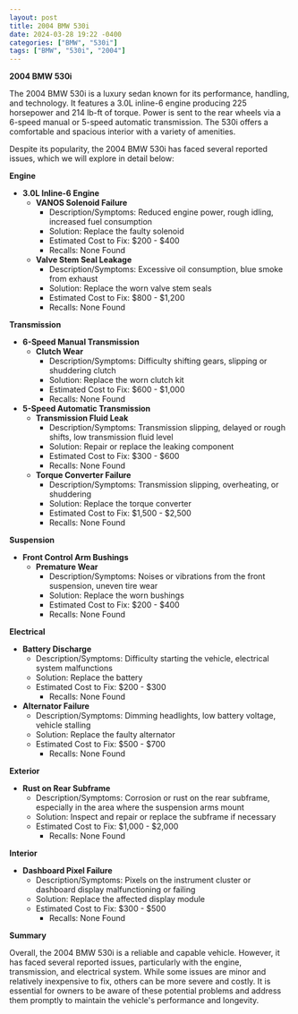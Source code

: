 ```yaml
---
layout: post
title: 2004 BMW 530i
date: 2024-03-28 19:22 -0400
categories: ["BMW", "530i"]
tags: ["BMW", "530i", "2004"]
---
```

**2004 BMW 530i**

The 2004 BMW 530i is a luxury sedan known for its performance, handling, and technology. It features a 3.0L inline-6 engine producing 225 horsepower and 214 lb-ft of torque. Power is sent to the rear wheels via a 6-speed manual or 5-speed automatic transmission. The 530i offers a comfortable and spacious interior with a variety of amenities.

Despite its popularity, the 2004 BMW 530i has faced several reported issues, which we will explore in detail below:

**Engine**

* **3.0L Inline-6 Engine**
    * **VANOS Solenoid Failure**
        * Description/Symptoms: Reduced engine power, rough idling, increased fuel consumption
        * Solution: Replace the faulty solenoid
        * Estimated Cost to Fix: $200 - $400
        * Recalls: None Found
    * **Valve Stem Seal Leakage**
        * Description/Symptoms: Excessive oil consumption, blue smoke from exhaust
        * Solution: Replace the worn valve stem seals
        * Estimated Cost to Fix: $800 - $1,200
        * Recalls: None Found

**Transmission**

* **6-Speed Manual Transmission**
    * **Clutch Wear**
        * Description/Symptoms: Difficulty shifting gears, slipping or shuddering clutch
        * Solution: Replace the worn clutch kit
        * Estimated Cost to Fix: $600 - $1,000
        * Recalls: None Found
* **5-Speed Automatic Transmission**
    * **Transmission Fluid Leak**
        * Description/Symptoms: Transmission slipping, delayed or rough shifts, low transmission fluid level
        * Solution: Repair or replace the leaking component
        * Estimated Cost to Fix: $300 - $600
        * Recalls: None Found
    * **Torque Converter Failure**
        * Description/Symptoms: Transmission slipping, overheating, or shuddering
        * Solution: Replace the torque converter
        * Estimated Cost to Fix: $1,500 - $2,500
        * Recalls: None Found

**Suspension**

* **Front Control Arm Bushings**
    * **Premature Wear**
        * Description/Symptoms: Noises or vibrations from the front suspension, uneven tire wear
        * Solution: Replace the worn bushings
        * Estimated Cost to Fix: $200 - $400
        * Recalls: None Found

**Electrical**

* **Battery Discharge**
    * Description/Symptoms: Difficulty starting the vehicle, electrical system malfunctions
    * Solution: Replace the battery
    * Estimated Cost to Fix: $200 - $300
        * Recalls: None Found
* **Alternator Failure**
    * Description/Symptoms: Dimming headlights, low battery voltage, vehicle stalling
    * Solution: Replace the faulty alternator
    * Estimated Cost to Fix: $500 - $700
        * Recalls: None Found

**Exterior**

* **Rust on Rear Subframe**
    * Description/Symptoms: Corrosion or rust on the rear subframe, especially in the area where the suspension arms mount
    * Solution: Inspect and repair or replace the subframe if necessary
    * Estimated Cost to Fix: $1,000 - $2,000
        * Recalls: None Found

**Interior**

* **Dashboard Pixel Failure**
    * Description/Symptoms: Pixels on the instrument cluster or dashboard display malfunctioning or failing
    * Solution: Replace the affected display module
    * Estimated Cost to Fix: $300 - $500
        * Recalls: None Found

**Summary**

Overall, the 2004 BMW 530i is a reliable and capable vehicle. However, it has faced several reported issues, particularly with the engine, transmission, and electrical system. While some issues are minor and relatively inexpensive to fix, others can be more severe and costly. It is essential for owners to be aware of these potential problems and address them promptly to maintain the vehicle's performance and longevity.
